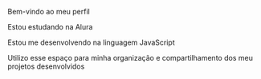 Bem-vindo ao meu perfil

Estou estudando na Alura

Estou me desenvolvendo na linguagem JavaScript

Utilizo esse espaço para minha organização e compartilhamento dos meu projetos desenvolvidos
